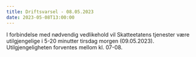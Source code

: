 ```yaml
---
title: Driftsvarsel - 08.05.2023
date: 2023-05-08T13:00:00
---
```

I forbindelse med nødvendig vedlikehold vil Skatteetatens tjenester være utilgjengelige i 5-20 minutter tirsdag morgen (09.05.2023). Utilgjengeligheten forventes mellom kl. 07-08.

